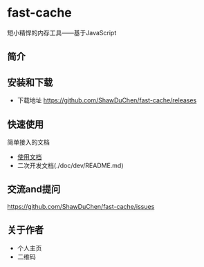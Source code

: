 ﻿# fast-cache
短小精悍的内存工具——基于JavaScript


## 简介

## 安装和下载

- 下载地址 https://github.com/ShawDuChen/fast-cache/releases

## 快速使用

简单接入的文档

- [使用文档](./doc/use/README.md)
- 二次开发文档(./doc/dev/README.md)

## 交流and提问
https://github.com/ShawDuChen/fast-cache/issues

## 关于作者

- 个人主页
- 二维码



